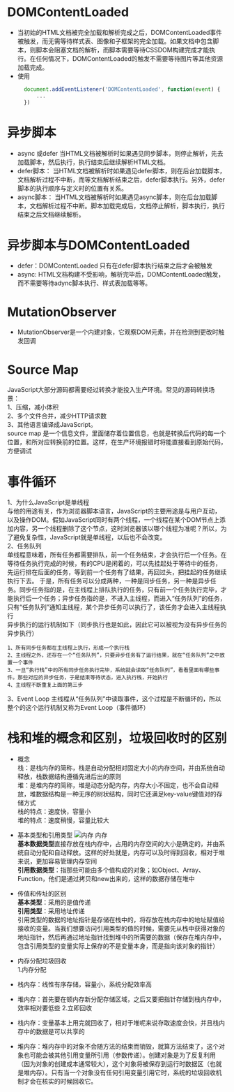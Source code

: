 # DOMContentLoaded
- 当初始的HTML文档被完全加载和解析完成之后，DOMContentLoaded事件被触发，而无需等待样式表、图像和子框架的完全加载。如果文档中包含脚本，则脚本会阻塞文档的解析，而脚本需要等待CSSDOM构建完成才能执行。在任何情况下，DOMContentLoaded的触发不需要等待图片等其他资源加载完成。
- 使用
  ```js
    document.addEventListener('DOMContentLoaded', function(event) {
        ...
    })
  ```

# 异步脚本
- async 或defer
  当HTML文档被解析时如果遇见同步脚本，则停止解析，先去加载脚本，然后执行，执行结束后继续解析HTML文档。
- defer脚本：
  当HTML文档被解析时如果遇见defer脚本，则在后台加载脚本，文档解析过程不中断，而等文档解析结束之后，defer脚本执行。另外，defer脚本的执行顺序与定义时的位置有关系。
- async脚本：
  当HTML文档被解析时如果遇见async脚本，则在后台加载脚本，文档解析过程不中断。脚本加载完成后，文档停止解析，脚本执行，执行结束之后文档继续解析。

# 异步脚本与DOMContentLoaded
- defer：DOMContentLoaded 只有在defer脚本执行结束之后才会被触发
- async: HTML文档构建不受影响，解析完毕后，DOMContentLoaded触发，而不需要等待adync脚本执行、样式表加载等等。

# MutationObserver
- MutationObserver是一个内建对象，它观察DOM元素，并在检测到更改时触发回调

# Source Map
JavaScript大部分源码都需要经过转换才能投入生产环境。常见的源码转换场景：  
1、压缩，减小体积  
2、多个文件合并，减少HTTP请求数  
3、其他语言编译成JavaScript。  
source map 是一个信息文件，里面储存着位置信息，也就是转换后代码的每一个位置，和所对应转换前的位置。这样，在生产环境报错时将能直接看到原始代码，方便调试

# 事件循环
1、为什么JavaScript是单线程  
与他的用途有关，作为浏览器脚本语言，JavaScript的主要用途是与用户互动，以及操作DOM。假如JavaScript同时有两个线程，一个线程在某个DOM节点上添加内容，另一个线程删除了这个节点，这时浏览器该以哪个线程为准呢？所以，为了避免复杂性，JavaScript就是单线程，以后也不会改变。  
2、任务队列  
单线程意味着，所有任务都需要排队，前一个任务结束，才会执行后一个任务。在等待任务执行完成的时候，有的CPU是闲着的，可以先挂起处于等待中的任务，先运行排在后面的任务，等到前一个任务有了结果，再回过头，把挂起的任务继续执行下去。
于是，所有任务可以分成两种，一种是同步任务，另一种是异步任务。同步任务指的是，在主线程上排队执行的任务，只有前一个任务执行完毕，才能执行后一个任务；异步任务指的是，不进入主线程，而进入“任务队列”的任务，只有“任务队列”通知主线程，某个异步任务可以执行了，该任务才会进入主线程执行  
异步执行的运行机制如下（同步执行也是如此，因此它可以被视为没有异步任务的异步执行）
```
1、所有同步任务都在主线程上执行，形成一个执行栈
2、主线程之外，还存在一个“任务队列”，只要异步任务有了运行结果，就在“任务队列”之中放置一个事件
3、一旦“执行栈”中的所有同步任务执行完毕，系统就会读取“任务队列”，看看里面有哪些事件。那些对应的异步任务，于是结束等待状态，进入执行栈，开始执行
4、主线程不断重复上面的第三步
```
3、Event Loop
主线程从“任务队列”中读取事件，这个过程是不断循环的，所以整个的这个运行机制又称为Event Loop（事件循环）

# 栈和堆的概念和区别，垃圾回收时的区别
- 概念  
  栈：是栈内存的简称，栈是自动分配相对固定大小的内存空间，并由系统自动释放，栈数据结构遵循先进后出的原则  
  堆：是堆内存的简称，堆是动态分配内存，内存大小不固定，也不会自动释放，堆数据结构是一种无序的树状结构，同时它还满足key-value键值对的存储方式  
  栈的特点：速度快，容量小  
  堆的特点：速度稍慢，容量比较大  
- 基本类型和引用类型
![内存 内存](https://p1-jj.byteimg.com/tos-cn-i-t2oaga2asx/gold-user-assets/2020/7/23/17379552d18f1b91~tplv-t2oaga2asx-watermark.awebp)  
**基本数据类型**直接存放在栈内存中，占用的内存空间的大小是确定的，并由系统自动分配和自动释放。这样的好处就是，内存可以及时得到回收，相对于堆来说，更加容易管理内存空间  
**引用数据类型**：指那些可能由多个值构成的对象；如Object、Array、Function，他们是通过拷贝和new出来的，这样的数据存储在堆中  

- 传值和传址的区别  
**基本类型**：采用的是值传递  
**引用类型**：采用地址传递  
引用类型的数据的地址指针是存储在栈中的，将存放在栈内存中的地址赋值给接收的变量。当我们想要访问引用类型的值的时候，需要先从栈中获得对象的地址指针，然后再通过地址指针找到堆中的所需要的数据（保存在堆内存中，包含引用类型的变量实际上保存的不是变量本身，而是指向该对象的指针）
- 内存分配垃圾回收  
1.内存分配  
- 栈内存：线性有序存储，容量小，系统分配效率高
- 堆内存：首先要在顿内存新分配存储区域，之后又要把指针存储到栈内存中，效率相对要低些
2.立即回收  
- 栈内存：变量基本上用完就回收了，相对于堆呢来说存取速度会快，并且栈内存中的数据是可以共享的
- 堆内存：堆内存中的对象不会随方法的结束而销毁，就算方法结束了，这个对象也可能会被其他引用变量所引用（参数传递）。创建对象是为了反复利用（因为对象的创建成本通常较大），这个对象将被保存到运行时数据区（也就是堆内存）。只有当一个对象没有任何引用变量引用它时，系统的垃圾回收机制才会在核实的时候回收它。